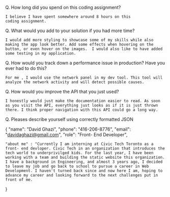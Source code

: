 Q. How long did you spend on this coding assignment?

    I believe I have spent somewhere around 8 hours on this
    coding assignment.

Q. What would you add to your solution if you had more time?

    I would add more styling to showcase some of my skills while also making the app look better. Add some effects when hovering on the button, or even hover on the images.  I would also like to have added some testing in my application.

Q. How would you track down a performance issue in production? Have you ever had to do this?

    For me , I would use the network panel in my dev tool. This tool will analyze the network activity and will detect possible causes.

Q. How would you improve the API that you just used?

    I honestly would just make the documentation easier to read. As soon as you visit the API, everything just looks as if it is just thrown there. I think proper navigation with this API could go a long way.

Q. Pleases describe yourself using correctly formatted JSON

{
"name": "David Ghazi",
"phone": "416-206-8776",
"email": "davidaghazi@gmail.com",
"role": "Front- End Developer",

    "about me" : "Currently I am interning at Civic Tech Toronto as a front- end devloper. Civic Tech in an organization that introduces the tech world to underprivilged kids. For the last year, I have been working with a team and building the static website this organization. I have a background in Engineering, and almost 3 years ago, I decided to leave my job and go back to school to pursue a career in Web Development. I haven't turned back since and now here I am, hoping to advance my career and looking forward to the next challenges put in front of me.

}
